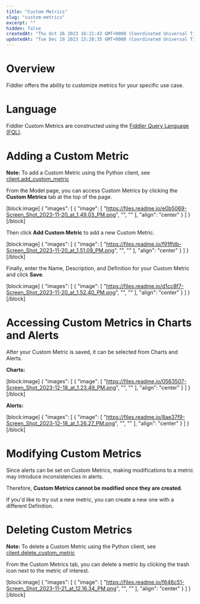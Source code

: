 ```yaml
---
title: "Custom Metrics"
slug: "custom-metrics"
excerpt: ""
hidden: false
createdAt: "Thu Oct 26 2023 16:21:43 GMT+0000 (Coordinated Universal Time)"
updatedAt: "Tue Dec 19 2023 15:28:35 GMT+0000 (Coordinated Universal Time)"
---
```

# Overview

Fiddler offers the ability to customize metrics for your specific use case.

# Language

Fiddler Custom Metrics are constructed using the [Fiddler Query Language (FQL)](doc:fiddler-query-language). 

# Adding a Custom Metric

**Note:** To add a Custom Metric using the Python client, see [client.add_custom_metric](ref:clientadd_custom_metric)

From the Model page, you can access Custom Metrics by clicking the **Custom Metrics** tab at the top of the page.

[block:image]
{
  "images": [
    {
      "image": [
        "https://files.readme.io/e0b5069-Screen_Shot_2023-11-20_at_1.49.03_PM.png",
        "",
        ""
      ],
      "align": "center"
    }
  ]
}
[/block]


Then click **Add Custom Metric** to add a new Custom Metric.

[block:image]
{
  "images": [
    {
      "image": [
        "https://files.readme.io/f91ffdb-Screen_Shot_2023-11-20_at_1.51.09_PM.png",
        "",
        ""
      ],
      "align": "center"
    }
  ]
}
[/block]


Finally, enter the Name, Description, and Definition for your Custom Metric and click **Save**.

[block:image]
{
  "images": [
    {
      "image": [
        "https://files.readme.io/d1cc8f7-Screen_Shot_2023-11-20_at_1.52.40_PM.png",
        "",
        ""
      ],
      "align": "center"
    }
  ]
}
[/block]


# Accessing Custom Metrics in Charts and Alerts

After your Custom Metric is saved, it can be selected from Charts and Alerts.

**Charts:**

[block:image]
{
  "images": [
    {
      "image": [
        "https://files.readme.io/0563507-Screen_Shot_2023-12-18_at_1.23.49_PM.png",
        "",
        ""
      ],
      "align": "center"
    }
  ]
}
[/block]


**Alerts:**

[block:image]
{
  "images": [
    {
      "image": [
        "https://files.readme.io/8ae37f9-Screen_Shot_2023-12-18_at_1.26.27_PM.png",
        "",
        ""
      ],
      "align": "center"
    }
  ]
}
[/block]


# Modifying Custom Metrics

Since alerts can be set on Custom Metrics, making modifications to a metric may introduce inconsistencies in alerts.

Therefore, **Custom Metrics cannot be modified once they are created**.

If you'd like to try out a new metric, you can create a new one with a different Definition.

# Deleting Custom Metrics

**Note:** To delete a Custom Metric using the Python client, see [client.delete_custom_metric](ref:clientdelete_custom_metric)

From the Custom Metrics tab, you can delete a metric by clicking the trash icon next to the metric of interest.

[block:image]
{
  "images": [
    {
      "image": [
        "https://files.readme.io/f646c51-Screen_Shot_2023-11-21_at_12.16.34_PM.png",
        "",
        ""
      ],
      "align": "center"
    }
  ]
}
[/block]
